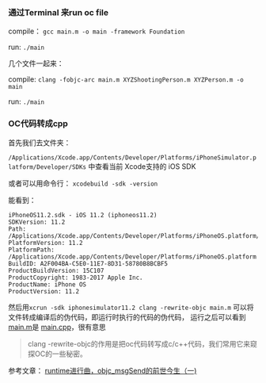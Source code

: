 ### 通过Terminal 来run oc file


compile： `gcc main.m -o main -framework Foundation`

run: `./main`


几个文件一起来： 

compile: `clang -fobjc-arc main.m XYZShootingPerson.m XYZPerson.m -o main`

run: `./main`



### OC代码转成cpp

首先我们去文件夹：

`/Applications/Xcode.app/Contents/Developer/Platforms/iPhoneSimulator.platform/Developer/SDKs` 中查看当前 Xcode支持的 iOS SDK

或者可以用命令行： `xcodebuild -sdk -version`

能看到：

```
iPhoneOS11.2.sdk - iOS 11.2 (iphoneos11.2)
SDKVersion: 11.2
Path: /Applications/Xcode.app/Contents/Developer/Platforms/iPhoneOS.platform/Developer/SDKs/iPhoneOS11.2.sdk
PlatformVersion: 11.2
PlatformPath: /Applications/Xcode.app/Contents/Developer/Platforms/iPhoneOS.platform
BuildID: A2F004BA-C5E0-11E7-8D31-58780B8BCBF5
ProductBuildVersion: 15C107
ProductCopyright: 1983-2017 Apple Inc.
ProductName: iPhone OS
ProductVersion: 11.2
```

然后用`xcrun -sdk iphonesimulator11.2 clang -rewrite-objc main.m` 可以将文件转成编译后的伪代码，即运行时执行的代码的伪代码， 运行之后可以看到[main.m](main.m)是 [main.cpp](main.cpp)，很有意思

> clang -rewrite-objc的作用是把oc代码转写成c/c++代码，我们常用它来窥探OC的一些秘密。 


参考文章： [runtime进行曲，objc_msgSend的前世今生（一)](https://www.jianshu.com/p/c0157110caa5)